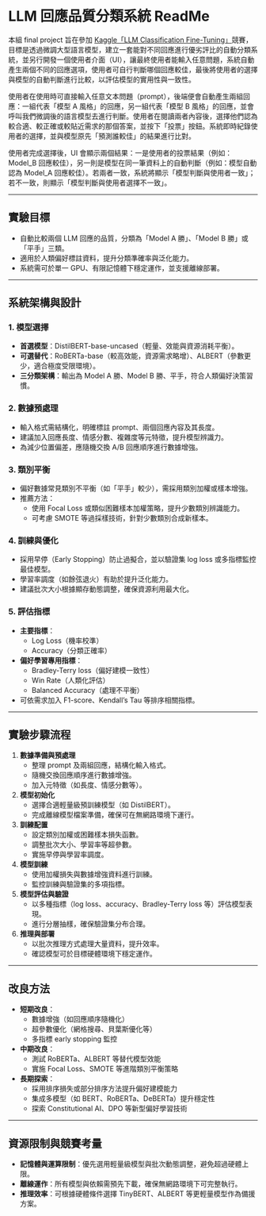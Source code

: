 # LLM 回應品質分類系統 ReadMe

本組 final project 旨在參加 [Kaggle「LLM Classification Fine-Tuning」](https://www.kaggle.com/competitions/llm-classification-finetuning)競賽，目標是透過微調大型語言模型，建立一套能對不同回應進行優劣評比的自動分類系統，並另行開發一個使用者介面（UI），讓最終使用者能輸入任意問題，系統自動產生兩個不同的回應選項，使用者可自行判斷哪個回應較佳，最後將使用者的選擇與模型的自動判斷進行比較，以評估模型的實用性與一致性。

使用者在使用時可直接輸入任意文本問題（prompt），後端便會自動產生兩組回應：一組代表「模型 A 風格」的回應，另一組代表「模型 B 風格」的回應，並會呼叫我們微調後的語言模型去進行判斷。使用者在閱讀兩者內容後，選擇他們認為較合適、較正確或較貼近需求的那個答案，並按下「投票」按鈕。系統即時紀錄使用者的選擇，並與模型原先「預測誰較佳」的結果進行比對。 

使用者完成選擇後，UI 會顯示兩個結果：一是使用者的投票結果（例如：Model_B 回應較佳），另一則是模型在同一筆資料上的自動判斷（例如：模型自動認為 Model_A 回應較佳）。若兩者一致，系統將顯示「模型判斷與使用者一致」；若不一致，則顯示「模型判斷與使用者選擇不一致」。

---

## 實驗目標

- 自動比較兩個 LLM 回應的品質，分類為「Model A 勝」、「Model B 勝」或「平手」三類。
- 適用於人類偏好標註資料，提升分類準確率與泛化能力。
- 系統需可於單一 GPU、有限記憶體下穩定運作，並支援離線部署。

---

## 系統架構與設計

### 1. 模型選擇

- **首選模型**：DistilBERT-base-uncased（輕量、效能與資源消耗平衡）。
- **可選替代**：RoBERTa-base（較高效能，資源需求略增）、ALBERT（參數更少，適合極度受限環境）。
- **三分類架構**：輸出為 Model A 勝、Model B 勝、平手，符合人類偏好決策習慣。


### 2. 數據預處理

- 輸入格式需結構化，明確標註 prompt、兩個回應內容及其長度。
- 建議加入回應長度、情感分數、複雜度等元特徵，提升模型辨識力。
- 為減少位置偏差，應隨機交換 A/B 回應順序進行數據增強。


### 3. 類別平衡

- 偏好數據常見類別不平衡（如「平手」較少），需採用類別加權或樣本增強。
- 推薦方法：
    - 使用 Focal Loss 或類似困難樣本加權策略，提升少數類別辨識能力。
    - 可考慮 SMOTE 等過採樣技術，針對少數類別合成新樣本。


### 4. 訓練與優化

- 採用早停（Early Stopping）防止過擬合，並以驗證集 log loss 或多指標監控最佳模型。
- 學習率調度（如餘弦退火）有助於提升泛化能力。
- 建議批次大小根據顯存動態調整，確保資源利用最大化。


### 5. 評估指標

- **主要指標**：
    - Log Loss（機率校準）
    - Accuracy（分類正確率）
- **偏好學習專用指標**：
    - Bradley-Terry loss（偏好建模一致性）
    - Win Rate（人類化評估）
    - Balanced Accuracy（處理不平衡）
- 可依需求加入 F1-score、Kendall’s Tau 等排序相關指標。

---

## 實驗步驟流程

1. **數據準備與預處理**
    - 整理 prompt 及兩組回應，結構化輸入格式。
    - 隨機交換回應順序進行數據增強。
    - 加入元特徵（如長度、情感分數等）。
2. **模型初始化**
    - 選擇合適輕量級預訓練模型（如 DistilBERT）。
    - 完成離線模型檔案準備，確保可在無網路環境下運行。
3. **訓練配置**
    - 設定類別加權或困難樣本損失函數。
    - 調整批次大小、學習率等超參數。
    - 實施早停與學習率調度。
4. **模型訓練**
    - 使用加權損失與數據增強資料進行訓練。
    - 監控訓練與驗證集的多項指標。
5. **模型評估與驗證**
    - 以多種指標（log loss、accuracy、Bradley-Terry loss 等）評估模型表現。
    - 進行分層抽樣，確保驗證集分布合理。
6. **推理與部署**
    - 以批次推理方式處理大量資料，提升效率。
    - 確認模型可於目標硬體環境下穩定運作。

---

## 改良方法

- **短期改良**：
    - 數據增強（如回應順序隨機化）
    - 超參數優化（網格搜尋、貝葉斯優化等）
    - 多指標 early stopping 監控
- **中期改良**：
    - 測試 RoBERTa、ALBERT 等替代模型效能
    - 實施 Focal Loss、SMOTE 等進階類別平衡策略
- **長期探索**：
    - 採用排序損失或部分排序方法提升偏好建模能力
    - 集成多模型（如 BERT、RoBERTa、DeBERTa）提升穩定性
    - 探索 Constitutional AI、DPO 等新型偏好學習技術

---

## 資源限制與競賽考量

- **記憶體與運算限制**：優先選用輕量級模型與批次動態調整，避免超過硬體上限。
- **離線運作**：所有模型與依賴需預先下載，確保無網路環境下可完整執行。
- **推理效率**：可根據硬體條件選擇 TinyBERT、ALBERT 等更輕量模型作為備援方案。
